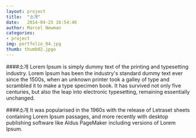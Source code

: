 ```yaml
---
layout: project
title:  "소개"
date:   2014-04-25 16:54:46
author: Marcel Newman
categories:
- project
img: portfolio_04.jpg
thumb: thumb02.jpgo
---
```

####소개
Lorem Ipsum is simply dummy text of the printing and typesetting industry. Lorem Ipsum has been the industry's standard dummy text ever since the 1500s, when an unknown printer took a galley of type and scrambled it to make a type specimen book. It has survived not only five centuries, but also the leap into electronic typesetting, remaining essentially unchanged.

####소개
It was popularised in the 1960s with the release of Letraset sheets containing Lorem Ipsum passages, and more recently with desktop publishing software like Aldus PageMaker including versions of Lorem Ipsum.
